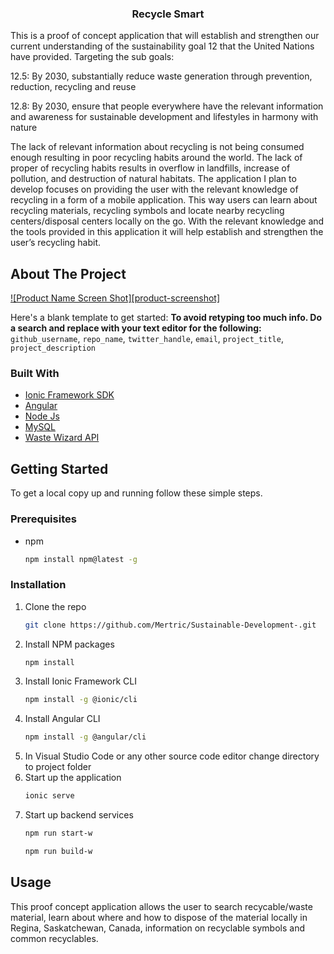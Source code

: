 <p align="center">
  <h3 align="center">Recycle Smart</h3>
  <p align="center">
  
 This is a proof of concept application that will establish and strengthen our current understanding of the sustainability goal 12 that the United Nations have provided. 
Targeting the sub goals: 

12.5: By 2030, substantially reduce waste generation through prevention, reduction, recycling and reuse

12.8: By 2030, ensure that people everywhere have the relevant information and awareness for sustainable development and lifestyles in harmony with nature

 The lack of relevant information about recycling is not being consumed enough resulting in poor recycling habits around the world. The lack of proper of recycling habits results in overflow in landfills, increase of pollution, and destruction of natural habitats. The application I plan to develop focuses on providing the user with the relevant knowledge of recycling in a form of a mobile application. This way users can learn about recycling materials, recycling symbols and locate nearby recycling centers/disposal centers locally on the go. With the relevant knowledge and the tools provided in this application it will help establish and strengthen the user’s recycling habit.
  </p>
</p>


<!-- ABOUT THE PROJECT -->
## About The Project

[![Product Name Screen Shot][product-screenshot]](https://example.com)

Here's a blank template to get started:
**To avoid retyping too much info. Do a search and replace with your text editor for the following:**
`github_username`, `repo_name`, `twitter_handle`, `email`, `project_title`, `project_description`


### Built With
* [Ionic Framework SDK](https://ionicframework.com/)
* [Angular](https://angular.io/)
* [Node Js](https://nodejs.org/en/)
* [MySQL](https://www.mysql.com/)
* [Waste Wizard API](https://recollect.net/waste-wizard/)

## Getting Started

To get a local copy up and running follow these simple steps.

### Prerequisites
* npm
  ```sh
  npm install npm@latest -g
  ```

### Installation

1. Clone the repo
   ```sh
   git clone https://github.com/Mertric/Sustainable-Development-.git
   ```
2. Install NPM packages
   ```sh
   npm install
   ```
3. Install Ionic Framework CLI
   ```sh
   npm install -g @ionic/cli
   ```
4. Install Angular CLI
   ```sh
   npm install -g @angular/cli
   ```
5. In Visual Studio Code or any other source code editor change directory to project folder
6. Start up the application
   ```sh
   ionic serve
   ```
7. Start up backend services
   ```sh
   npm run start-w
   ```
   ```sh
   npm run build-w
   ```

<!-- USAGE EXAMPLES -->

## Usage
<p> This proof concept application allows the user to search recycable/waste material, learn about where and how to dispose of the material locally in Regina, Saskatchewan, Canada, information on recyclable symbols and common recyclables.</p>


